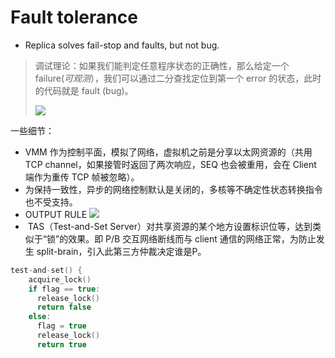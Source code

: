 # Fault tolerance
- Replica solves fail-stop and faults, but not bug.
> 调试理论：如果我们能判定任意程序状态的正确性，那么给定一个 failure(*可观测*），我们可以通过二分查找定位到第一个 error 的状态，此时的代码就是 fault (bug)。
> 
>![](http://img.070077.xyz//20220926093553.png)



一些细节：
- VMM 作为控制平面，模拟了网络，虚拟机之前是分享以太网资源的（共用 TCP channel，如果接管时返回了两次响应，SEQ 也会被重用，会在 Client 端作为重传 TCP 帧被忽略）。
- 为保持一致性，异步的网络控制默认是关闭的，多核等不确定性状态转换指令也不受支持。
- OUTPUT RULE
![](http://img.070077.xyz//20220918183128.png)
-  TAS（Test-and-Set Server）对共享资源的某个地方设置标识位等，达到类似于“锁”的效果。即 P/B 交互网络断线而与 client 通信的网络正常，为防止发生 split-brain，引入此第三方仲裁决定谁是P。
```c
test-and-set() {
    acquire_lock()
    if flag == true:
      release_lock()
      return false
    else:
      flag = true
      release_lock()
      return true
```